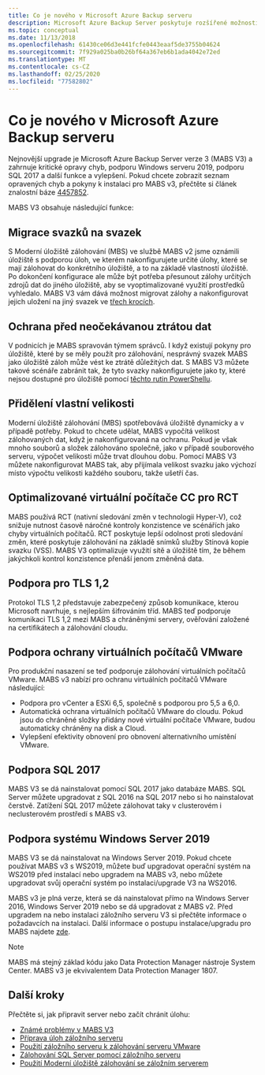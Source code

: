 ```yaml
---
title: Co je nového v Microsoft Azure Backup serveru
description: Microsoft Azure Backup Server poskytuje rozšířené možnosti zálohování pro ochranu virtuálních počítačů, souborů a složek, úloh a dalších. Přečtěte si, jak nainstalovat nebo upgradovat na Azure Backup Server v3.
ms.topic: conceptual
ms.date: 11/13/2018
ms.openlocfilehash: 61430ce06d3e441fcfe0443eaaf5de3755b04624
ms.sourcegitcommit: 7f929a025ba0b26bf64a367eb6b1ada4042e72ed
ms.translationtype: MT
ms.contentlocale: cs-CZ
ms.lasthandoff: 02/25/2020
ms.locfileid: "77582802"
---
```

# <a name="whats-new-in-microsoft-azure-backup-server"></a>Co je nového v Microsoft Azure Backup serveru

Nejnovější upgrade je Microsoft Azure Backup Server verze 3 (MABS V3) a zahrnuje kritické opravy chyb, podporu Windows serveru 2019, podporu SQL 2017 a další funkce a vylepšení. Pokud chcete zobrazit seznam opravených chyb a pokyny k instalaci pro MABS v3, přečtěte si článek znalostní báze [4457852](https://support.microsoft.com/help/4457852/microsoft-azure-backup-server-v3).

MABS V3 obsahuje následující funkce:

## <a name="volume-to-volume-migration"></a>Migrace svazků na svazek

S Moderní úložiště zálohování (MBS) ve službě MABS v2 jsme oznámili úložiště s podporou úloh, ve kterém nakonfigurujete určité úlohy, které se mají zálohovat do konkrétního úložiště, a to na základě vlastností úložiště. Po dokončení konfigurace ale může být potřeba přesunout zálohy určitých zdrojů dat do jiného úložiště, aby se vyoptimalizované využití prostředků vyhledalo. MABS V3 vám dává možnost migrovat zálohy a nakonfigurovat jejich uložení na jiný svazek ve [třech krocích](https://techcommunity.microsoft.com/t5/system-center-blog/sc-2016-dpm-ur4-migrate-backup-storage-in-3-simple-steps/ba-p/351842).

## <a name="prevent-unexpected-data-loss"></a>Ochrana před neočekávanou ztrátou dat

V podnicích je MABS spravován týmem správců. I když existují pokyny pro úložiště, které by se měly použít pro zálohování, nesprávný svazek MABS jako úložiště záloh může vést ke ztrátě důležitých dat. S MABS V3 můžete takové scénáře zabránit tak, že tyto svazky nakonfigurujete jako ty, které nejsou dostupné pro úložiště pomocí [těchto rutin PowerShellu](https://docs.microsoft.com/azure/backup/backup-mabs-add-storage).

## <a name="custom-size-allocation"></a>Přidělení vlastní velikosti

Moderní úložiště zálohování (MBS) spotřebovává úložiště dynamicky a v případě potřeby. Pokud to chcete udělat, MABS vypočítá velikost zálohovaných dat, když je nakonfigurovaná na ochranu. Pokud je však mnoho souborů a složek zálohováno společně, jako v případě souborového serveru, výpočet velikosti může trvat dlouhou dobu. Pomocí MABS V3 můžete nakonfigurovat MABS tak, aby přijímala velikost svazku jako výchozí místo výpočtu velikosti každého souboru, takže ušetří čas.

## <a name="optimized-cc-for-rct-vms"></a>Optimalizované virtuální počítače CC pro RCT

MABS používá RCT (nativní sledování změn v technologii Hyper-V), což snižuje nutnost časově náročné kontroly konzistence ve scénářích jako chyby virtuálních počítačů. RCT poskytuje lepší odolnost proti sledování změn, které poskytuje zálohování na základě snímků služby Stínová kopie svazku (VSS). MABS V3 optimalizuje využití sítě a úložiště tím, že během jakýchkoli kontrol konzistence přenáší jenom změněná data.

## <a name="support-to-tls-12"></a>Podpora pro TLS 1,2

Protokol TLS 1,2 představuje zabezpečený způsob komunikace, kterou Microsoft navrhuje, s nejlepším šifrováním tříd. MABS teď podporuje komunikaci TLS 1,2 mezi MABS a chráněnými servery, ověřování založené na certifikátech a zálohování cloudu.

## <a name="vmware-vm-protection-support"></a>Podpora ochrany virtuálních počítačů VMware

Pro produkční nasazení se teď podporuje zálohování virtuálních počítačů VMware. MABS v3 nabízí pro ochranu virtuálních počítačů VMware následující:

- Podpora pro vCenter a ESXi 6,5, společně s podporou pro 5,5 a 6,0.
- Automatická ochrana virtuálních počítačů VMware do cloudu. Pokud jsou do chráněné složky přidány nové virtuální počítače VMware, budou automaticky chráněny na disk a Cloud.
- Vylepšení efektivity obnovení pro obnovení alternativního umístění VMware.

## <a name="sql-2017-support"></a>Podpora SQL 2017

MABS V3 se dá nainstalovat pomocí SQL 2017 jako databáze MABS. SQL Server můžete upgradovat z SQL 2016 na SQL 2017 nebo si ho nainstalovat čerstvě. Zatížení SQL 2017 můžete zálohovat taky v clusterovém i neclusterovém prostředí s MABS v3.

## <a name="windows-server-2019-support"></a>Podpora systému Windows Server 2019

MABS V3 se dá nainstalovat na Windows Server 2019. Pokud chcete používat MABS v3 s WS2019, můžete buď upgradovat operační systém na WS2019 před instalací nebo upgradem na MABS v3, nebo můžete upgradovat svůj operační systém po instalaci/upgrade V3 na WS2016.

MABS v3 je plná verze, která se dá nainstalovat přímo na Windows Server 2016, Windows Server 2019 nebo se dá upgradovat z MABS v2. Před upgradem na nebo instalaci záložního serveru V3 si přečtěte informace o požadavcích na instalaci.
Další informace o postupu instalace/upgradu pro MABS najdete [zde](https://docs.microsoft.com/azure/backup/backup-azure-microsoft-azure-backup#software-package).

> [!NOTE]
>
> MABS má stejný základ kódu jako Data Protection Manager nástroje System Center. MABS v3 je ekvivalentem Data Protection Manager 1807.

## <a name="next-steps"></a>Další kroky

Přečtěte si, jak připravit server nebo začít chránit úlohu:

- [Známé problémy v MABS V3](backup-mabs-release-notes-v3.md)
- [Příprava úloh záložního serveru](backup-azure-microsoft-azure-backup.md)
- [Použití záložního serveru k zálohování serveru VMware](backup-azure-backup-server-vmware.md)
- [Zálohování SQL Server pomocí záložního serveru](backup-azure-sql-mabs.md)
- [Použití Moderní úložiště zálohování se záložním serverem](backup-mabs-add-storage.md)

